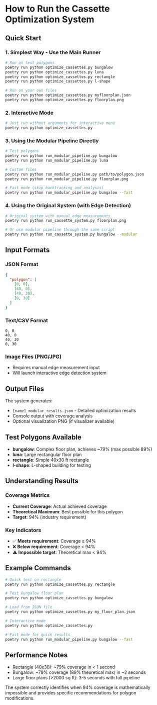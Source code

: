 # How to Run the Cassette Optimization System

## Quick Start

### 1. Simplest Way - Use the Main Runner

```bash
# Run on test polygons
poetry run python optimize_cassettes.py bungalow
poetry run python optimize_cassettes.py luna
poetry run python optimize_cassettes.py rectangle
poetry run python optimize_cassettes.py l-shape

# Run on your own files
poetry run python optimize_cassettes.py myfloorplan.json
poetry run python optimize_cassettes.py floorplan.png
```

### 2. Interactive Mode

```bash
# Just run without arguments for interactive menu
poetry run python optimize_cassettes.py
```

### 3. Using the Modular Pipeline Directly

```bash
# Test polygons
poetry run python run_modular_pipeline.py bungalow
poetry run python run_modular_pipeline.py luna

# Custom files
poetry run python run_modular_pipeline.py path/to/polygon.json
poetry run python run_modular_pipeline.py floorplan.png

# Fast mode (skip backtracking and analysis)
poetry run python run_modular_pipeline.py bungalow --fast
```

### 4. Using the Original System (with Edge Detection)

```bash
# Original system with manual edge measurements
poetry run python run_cassette_system.py floorplan.png

# Or use modular pipeline through the same script
poetry run python run_cassette_system.py bungalow --modular
```

## Input Formats

### JSON Format
```json
{
  "polygon": [
    [0, 0],
    [40, 0],
    [40, 30],
    [0, 30]
  ]
}
```

### Text/CSV Format
```
0, 0
40, 0
40, 30
0, 30
```

### Image Files (PNG/JPG)
- Requires manual edge measurement input
- Will launch interactive edge detection system

## Output Files

The system generates:
- `[name]_modular_results.json` - Detailed optimization results
- Console output with coverage analysis
- Optional visualization PNG (if visualizer available)

## Test Polygons Available

- **bungalow**: Complex floor plan, achieves ~79% (max possible 89%)
- **luna**: Large rectangular floor plan
- **rectangle**: Simple 40x30 ft rectangle
- **l-shape**: L-shaped building for testing

## Understanding Results

### Coverage Metrics
- **Current Coverage**: Actual achieved coverage
- **Theoretical Maximum**: Best possible for this polygon
- **Target**: 94% (industry requirement)

### Key Indicators
- ✅ **Meets requirement**: Coverage ≥ 94%
- ❌ **Below requirement**: Coverage < 94%
- ⚠️ **Impossible target**: Theoretical max < 94%

## Example Commands

```bash
# Quick test on rectangle
poetry run python optimize_cassettes.py rectangle

# Test Bungalow floor plan
poetry run python optimize_cassettes.py bungalow

# Load from JSON file
poetry run python optimize_cassettes.py my_floor_plan.json

# Interactive mode
poetry run python optimize_cassettes.py

# Fast mode for quick results
poetry run python run_modular_pipeline.py bungalow --fast
```

## Performance Notes

- Rectangle (40x30): ~79% coverage in < 1 second
- Bungalow: ~79% coverage (89% theoretical max) in ~2 seconds
- Large floor plans (>2000 sq ft): 3-5 seconds with full pipeline

The system correctly identifies when 94% coverage is mathematically impossible and provides specific recommendations for polygon modifications.